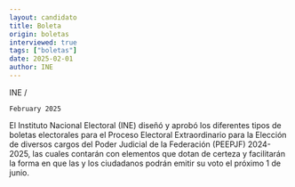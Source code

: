 ```yaml
---
layout: candidato
title: Boleta
origin: boletas
interviewed: true
tags: ["boletas"]
date: 2025-02-01
author: INE
---
```


INE / 
  
  
    February 2025

El Instituto Nacional Electoral (INE) diseñó y aprobó los diferentes tipos de boletas electorales para el Proceso Electoral Extraordinario para la Elección de diversos cargos del Poder Judicial de la Federación (PEEPJF) 2024-2025, las cuales contarán con elementos que dotan de certeza y facilitarán la forma en que las y los ciudadanos podrán emitir su voto el próximo 1 de junio.


